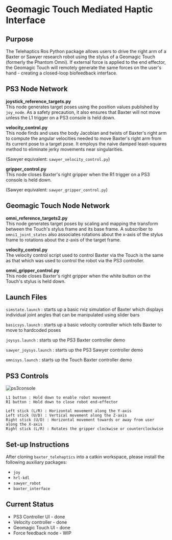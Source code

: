 # Geomagic Touch Mediated Haptic Interface

## Purpose
The Telehaptics Ros Python package allows users to drive the right arm of a Baxter or Sawyer research robot using the stylus of a Geomagic Touch (formerly the Phantom Omni). If external force is applied to the end effector, the Geomagic Touch will remotely generate the same forces on the user's hand - creating a closed-loop biofeedback interface.

## PS3 Node Network
<b>joystick_reference_targets.py</b><br>
This node generates target poses using the position values published by `joy_node`. As a safety precaution, it also ensures that Baxter will not move unless the L1 trigger on a PS3 console is held down.

<b>velocity_control.py</b><br>
This node finds and uses the body Jacobian and twists of Baxter's right arm to compute the angular velocities needed to move Baxter's right arm from its current pose to a target pose. It employs the naive damped least-squares method to eliminate jerky movements near singularities.

(Sawyer equivalent: `sawyer_velocity_control.py`)

<b>gripper_control.py</b><br>
This node closes Baxter's right gripper when the R1 trigger on a PS3 console is held down.

(Sawyer equivalent: `sawyer_gripper_control.py`)

## Geomagic Touch Node Network
<b>omni_reference_targets2.py</b><br>
This node generates target poses by scaling and mapping the transform between the Touch's stylus frame and its base frame. A subscriber to `omni1_joint_states` also associates rotations about the x-axis of the stylus frame to rotations about the z-axis of the target frame.

<b>velocity_control.py</b><br>
The velocity control script used to control Baxter via the Touch is the same as that which was used to control the robot via the PS3 controller.

<b>omni_gripper_control.py</b><br>
This node closes Baxter's right gripper when the white button on the Touch's stylus is held down.

## Launch Files

`simstate.launch` : starts up a basic rviz simulation of Baxter which displays individual joint angles that can be manipulated using slider bars

`basicsys.launch` : starts up a basic velocity controller which tells Baxter to move to hardcoded poses

`joysys.launch` : starts up the PS3 Baxter controller demo

`sawyer_joysys.launch` : starts up the PS3 Sawyer controller demo

`omnisys.launch` : starts up the Touch Baxter controller demo

## PS3 Controls
![ps3console](https://github.com/stephanniec/baxter_telehaptics/blob/master/imgs/ps3_schematic.png)<br>
~~~
L1 button : Hold down to enable robot movement
R1 button : Hold down to close robot end-effector

Left stick (L/R) : Horizontal movement along the Y-axis
Left stick (U/D) : Vertical movement along the Z-axis
Right stick (U/D) : Horizontal movement towards or away from user along the X-axis
Right stick (L/R) : Rotates the gripper clockwise or counterclockwise
~~~

## Set-up Instructions
After cloning `baxter_telehaptics` into a catkin workspace, please install the following auxiliary packages:

* `joy`
* `hrl-kdl`
* `sawyer_robot`
* `baxter_interface`

## Current Status
* PS3 Controller UI - done
* Velocity controller - done
* Geomagic Touch UI - done
* Force feedback node - WIP
